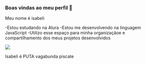 ### Boas vindas ao meu perfil 🖤

Meu nome é isabeli

-Estou estudando na Alura
-Estou me desenvolvendo na linguagem JavaScript
-Utilizo esse espaço para minha organizaçãoe e compartilhamento dos meus projetos desenvolvidos

![](https://media1.tenor.com/m/YZ_csiCYgYUAAAAC/najwa-nimri-locked-up.gif)

Isabeli é PUTA vagabunda piscate 
